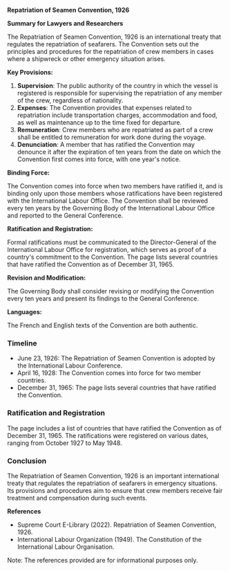 **Repatriation of Seamen Convention, 1926**

**Summary for Lawyers and Researchers**

The Repatriation of Seamen Convention, 1926 is an international treaty that regulates the repatriation of seafarers. The Convention sets out the principles and procedures for the repatriation of crew members in cases where a shipwreck or other emergency situation arises.

**Key Provisions:**

1. **Supervision**: The public authority of the country in which the vessel is registered is responsible for supervising the repatriation of any member of the crew, regardless of nationality.
2. **Expenses**: The Convention provides that expenses related to repatriation include transportation charges, accommodation and food, as well as maintenance up to the time fixed for departure.
3. **Remuneration**: Crew members who are repatriated as part of a crew shall be entitled to remuneration for work done during the voyage.
4. **Denunciation**: A member that has ratified the Convention may denounce it after the expiration of ten years from the date on which the Convention first comes into force, with one year's notice.

**Binding Force:**

The Convention comes into force when two members have ratified it, and is binding only upon those members whose ratifications have been registered with the International Labour Office. The Convention shall be reviewed every ten years by the Governing Body of the International Labour Office and reported to the General Conference.

**Ratification and Registration:**

Formal ratifications must be communicated to the Director-General of the International Labour Office for registration, which serves as proof of a country's commitment to the Convention. The page lists several countries that have ratified the Convention as of December 31, 1965.

**Revision and Modification:**

The Governing Body shall consider revising or modifying the Convention every ten years and present its findings to the General Conference.

**Languages:**

The French and English texts of the Convention are both authentic.

### Timeline

* June 23, 1926: The Repatriation of Seamen Convention is adopted by the International Labour Conference.
* April 16, 1928: The Convention comes into force for two member countries.
* December 31, 1965: The page lists several countries that have ratified the Convention.

### Ratification and Registration

The page includes a list of countries that have ratified the Convention as of December 31, 1965. The ratifications were registered on various dates, ranging from October 1927 to May 1948.

### Conclusion

The Repatriation of Seamen Convention, 1926 is an important international treaty that regulates the repatriation of seafarers in emergency situations. Its provisions and procedures aim to ensure that crew members receive fair treatment and compensation during such events.

**References**

* Supreme Court E-Library (2022). Repatriation of Seamen Convention, 1926.
* International Labour Organization (1949). The Constitution of the International Labour Organisation.

Note: The references provided are for informational purposes only.